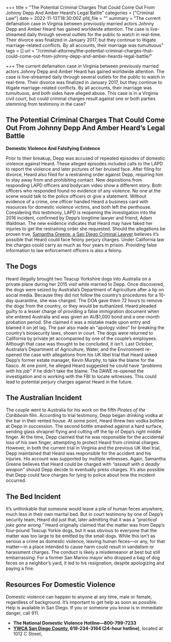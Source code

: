+++
title = "The Potential Criminal Charges That Could Come Out From Johnny Depp And Amber Heard’s Legal Battle"
categories = ["Criminal Law"]
date = 2022-11-13T18:30:00Z
pfd_file = ""
summary = "The current defamation case in Virginia between previously married actors Johnny Depp and Amber Heard has gained worldwide attention. The case is live-streamed daily through several outlets for the public to watch in real-time. Their divorce was finalized in January 2017, but they continue to litigate marriage-related conflicts. By all accounts, their marriage was tumultuous"
tags = []
url = "/criminal-attorney/the-potential-criminal-charges-that-could-come-out-from-johnny-depp-and-amber-heards-legal-battle/"

+++
The current defamation case in Virginia between previously married actors Johnny Depp and Amber Heard has gained worldwide attention. The case is live-streamed daily through several outlets for the public to watch in real-time. Their divorce was finalized in January 2017, but they continue to litigate marriage-related conflicts. By all accounts, their marriage was tumultuous, and both sides have alleged abuse. This case is in a Virginia civil court, but could criminal charges result against one or both parties stemming from testimony in the case?

## The Potential Criminal Charges That Could Come Out From Johnny Depp And Amber Heard’s Legal Battle

**Domestic Violence And Falsifying Evidence**

Prior to their breakup, Depp was accused of repeated episodes of domestic violence against Heard. These alleged episodes included calls to the LAPD to report the violence and later pictures of her bruised face. After filing for divorce, Heard also filed for a restraining order against Depp, requiring him to stay away from and prohibiting contact. New depositions from responding LAPD officers and bodycam video show a different story. Both officers who responded found no evidence of any violence. No one at the scene would talk to the police officers or give a statement. Without evidence of a crime, one officer handed Heard a business card with resources for domestic violence victims, and both left the penthouse. Considering this testimony, LAPD is reopening the investigation into the 2016 incident, confirmed by Depp’s longtime lawyer and friend, Adam Waldman. The new evidence indicates that Heard may have faked her injuries to get the restraining order she requested. Should the allegations be proven true, [Samantha Greene, a San Diego Criminal Lawyer](https://www.sevenslegal.com/) believes it’s possible that Heard could face felony perjury charges. Under California law the charges could carry as much as four years in prison. Providing false information to law enforcement officers is also a felony.

## **The Dogs**

Heard illegally brought two Teacup Yorkshire dogs into Australia on a private plane during her 2015 visit while married to Depp. Once discovered, the dogs were seized by Australia’s Department of Agriculture after a tip on social media. Because they did not follow the country’s procedures for a 10-day quarantine, she was charged. The DOA gave them 72 hours to remove the dogs from the country, or they would be euthanized. Heard pleaded guilty to a lesser charge of providing a false immigration document when she entered Australia and was given an AU$1,000 bond and a one-month probation period. She claimed it was a mistake made upon entry and blamed it on jet lag. The pair also made an “apology video” for breaking the country’s biosecurity laws, shown in court. The dogs were returned to California by private jet accompanied by one of the couple’s employees. Although that case was thought to be concluded, it isn’t. Last October, Australia’s Department of Agriculture, Water, and the Environment re-opened the case with allegations from his UK libel trial that Heard asked Depp’s former estate manager, Kevin Murphy, to take the blame for the fiasco. At one point, he alleged Heard suggested he could have _“problems with his job”_ if he didn’t take the blame. The DAWE re-opened the investigation and is working with the FBI to locate witnesses. This could lead to potential perjury charges against Heard in the future.

## **The Australian Incident**

The couple went to Australia for his work on the fifth _Pirates of the Caribbean_ film. According to trial testimony, Depp began drinking vodka at the bar in their rented house. At some point, Heard threw two vodka bottles at Depp in succession. The second bottle smashed against a hard surface, sending glass shrapnel flying and cutting off the tip of Depp’s right middle finger. At the time, Depp claimed that he was responsible for the accidental loss of his own finger, attempting to protect Heard from criminal charges. However, in both the current trial in Virginia and the previous UK libel trial, Depp maintained that Heard was responsible for the accident and his injuries. His account was supported by multiple witnesses. Again, Samantha Greene believes that Heard could be charged with _“assault with a deadly weapon”_ should Depp decide to eventually press charges. It’s also possible that Depp could face charges for lying to police about how the incident occurred.

## **The Bed Incident**

It’s unthinkable that someone would leave a pile of human feces anywhere, much less in their own marital bed. But in court testimony by one of Depp’s security team, Heard did just that, later admitting that it was a _“practical joke gone wrong.”_ Heard originally claimed that the matter was from Depp’s four-pound Teacup Yorkie dogs, but it was obvious to everyone that the matter was too large to be emitted by the small dogs. While this isn’t as serious a crime as domestic violence, leaving human feces—or any, for that matter—in a place intended to cause harm could result in vandalism or harassment charges. The conduct is likely a misdemeanor at best but still embarrassing. For a former San Marino mayor who dropped a bag of dog feces on a neighbor’s yard, it led to his resignation, despite apologizing and paying a fine.

## **Resources For Domestic Violence**

Domestic violence can happen to anyone at any time, male or female, regardless of background. It’s important to get help as soon as possible. Help is available in San Diego. If you or someone you know is in immediate danger, call 911.

* **The National Domestic Violence Hotline—800-799-7233**
* [**YWCA San Diego County**](http://www.ywcasandiego.org/get-help/beckys-house.html)**, 619-234-3164 (24-hour hotline)**, located at 1012 C Street,